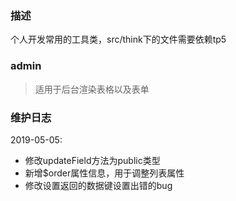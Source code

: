 ### 描述

  个人开发常用的工具类，src/think下的文件需要依赖tp5
  
### admin

> 适用于后台渲染表格以及表单  

### 维护日志

 2019-05-05:
 * 修改updateField方法为public类型
 * 新增$order属性信息，用于调整列表属性
 * 修改设置返回的数据键设置出错的bug